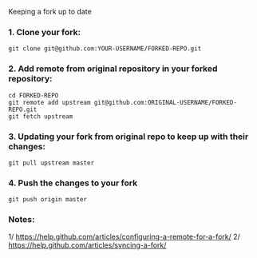 Keeping a fork up to date

### 1. Clone your fork:
    git clone git@github.com:YOUR-USERNAME/FORKED-REPO.git

### 2. Add remote from original repository in your forked repository: 
    cd FORKED-REPO
    git remote add upstream git@github.com:ORIGINAL-USERNAME/FORKED-REPO.git
    git fetch upstream

### 3. Updating your fork from original repo to keep up with their changes:

    git pull upstream master

### 4. Push the changes to your fork
    git push origin master

### Notes:
1/ https://help.github.com/articles/configuring-a-remote-for-a-fork/
2/ https://help.github.com/articles/syncing-a-fork/
